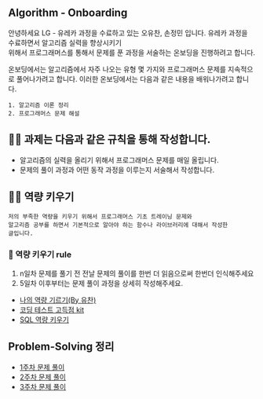 ## Algorithm - Onboarding
안녕하세요 LG - 유레카 과정을 수료하고 있는 오유찬, 손정민 입니다. 유레카 과정을 수료하면서 알고리즘 실력을 향상시키기  
위해서 프로그래머스를 통해서 문제를 푼 과정을 서술하는 온보딩을 진행하려고 합니다.

온보딩에서는 알고리즘에서 자주 나오는 유형 몇 가지와 프로그래머스 문제를 지속적으로 풀어나가려고 합니다. 
이러한 온보딩에서는 다음과 같은 내용을 배워나가려고 합니다.

```
1. 알고리즘 이론 정리
2. 프로그래머스 문제 해설
```

## 🙋🏻 과제는 다음과 같은 규칙을 통해 작성합니다.
- 알고리즘의 실력을 올리기 위해서 프로그래머스 문제를 매일 올립니다.
- 문제의 풀이 과정과 어떤 동작 과정을 이루는지 서술해서 작성합니다.

## 🙋🏻 역량 키우기
```
저의 부족한 역량을 키우기 위해서 프로그래머스 기초 트레이닝 문제와
알고리즘 공부를 하면서 기본적으로 알아야 하는 함수나 라이브러리에 대해서 작성한 
글입니다.
```

### 📝 역량 키우기 rule
1. n일차 문제를 풀기 전 전날 문제의 풀이를 한번 더 읽음으로써 한번더 인식해주세요
2. 5일차 이후부터는 문제 풀이 과정을 상세히 작성해주세요.

- <a href="https://github.com/U-REskiling-acadmey/Algorithm/blob/main/Capacity_building/readme.md#%EC%97%AD%EB%9F%89-%ED%82%A4%EC%9A%B0%EA%B8%B0">나의 역량 기르기(By 유찬)</a>
- <a href="">코딩 테스트 고득점 kit</a>
- <a href="">SQL 역량 키우기</a>

## Problem-Solving 정리
- <a href="https://github.com/U-REskiling-acadmey/Algorithm/tree/main/Problem-Solving/1%EC%A3%BC%EC%B0%A8#problem-solving-1%EC%A3%BC%EC%B0%A8">1주차 문제 풀이</a>
- <a href="https://github.com/U-REskiling-acadmey/Algorithm/tree/main/Problem-Solving/2%EC%A3%BC%EC%B0%A8#problem-solving-2%EC%A3%BC%EC%B0%A8">2주차 문제 풀이</a>
- <a href="https://github.com/U-REskiling-acadmey/Algorithm/tree/main/Problem-Solving/3%EC%A3%BC%EC%B0%A8#problem-solving-2%EC%A3%BC%EC%B0%A8">3주차 문제 풀이</a>